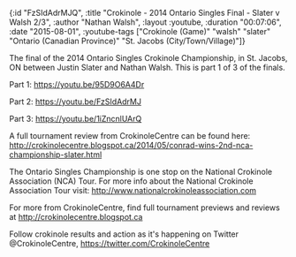 {:id "FzSIdAdrMJQ",
 :title "Crokinole - 2014 Ontario Singles Final - Slater v Walsh 2/3",
 :author "Nathan Walsh",
 :layout :youtube,
 :duration "00:07:06",
 :date "2015-08-01",
 :youtube-tags
 ["Crokinole (Game)"
  "walsh"
  "slater"
  "Ontario (Canadian Province)"
  "St. Jacobs (City/Town/Village)"]}


The final of the 2014 Ontario Singles Crokinole Championship, in St. Jacobs, ON between Justin Slater and Nathan Walsh. This is part 1 of 3 of the finals.

Part 1: https://youtu.be/95D9O6A4Dr

Part 2: https://youtu.be/FzSIdAdrMJ

Part 3: https://youtu.be/1iZncnlUArQ

A full tournament review from CrokinoleCentre can be found here: http://crokinolecentre.blogspot.ca/2014/05/conrad-wins-2nd-nca-championship-slater.html

The Ontario Singles Championship is one stop on the National Crokinole Association (NCA) Tour. For more info about the National Crokinole Association Tour visit: http://www.nationalcrokinoleassociation.com

For more from CrokinoleCentre, find full tournament previews and reviews at http://crokinolecentre.blogspot.ca

Follow crokinole results and action as it's happening on Twitter @CrokinoleCentre, https://twitter.com/CrokinoleCentre
